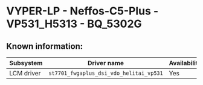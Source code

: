 # VYPER-LP - Neffos-C5-Plus - VP531_H5313 - BQ_5302G

## Known information:
| Subsystem | Driver name | Availability | Working |
|-----------|-------------|--------------|---------|
| LCM driver | `st7701_fwgaplus_dsi_vdo_helitai_vp531` | Yes | NO |
